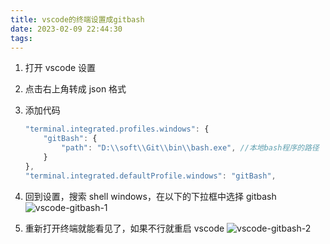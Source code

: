 ```yaml
---
title: vscode的终端设置成gitbash
date: 2023-02-09 22:44:30
tags:
---
```


1. 打开 vscode 设置

2. 点击右上角转成 json 格式

3. 添加代码

   ```typescript
   "terminal.integrated.profiles.windows": {
       "gitBash": {
           "path": "D:\\soft\\Git\\bin\\bash.exe", //本地bash程序的路径
       }
   },
   "terminal.integrated.defaultProfile.windows": "gitBash",
   ```

4. 回到设置，搜索 shell windows，在以下的下拉框中选择 gitbash
   ![vscode-gitbash-1](/assets/vscode-gitbash-1.png)

5. 重新打开终端就能看见了，如果不行就重启 vscode
   ![vscode-gitbash-2](/assets/vscode-gitbash-2.png)
